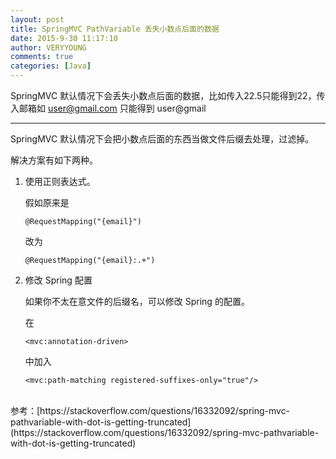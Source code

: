 ```yaml
---
layout: post
title: SpringMVC PathVariable 丢失小数点后面的数据
date: 2015-9-30 11:17:10
author: VERYYOUNG
comments: true
categories: [Java]
---
```

SpringMVC 默认情况下会丢失小数点后面的数据，比如传入22.5只能得到22，传入邮箱如 user@gmail.com 只能得到 user@gmail

<!-- more -->

----------

SpringMVC 默认情况下会把小数点后面的东西当做文件后缀去处理，过滤掉。

解决方案有如下两种。

1.  使用正则表达式。

    假如原来是
    
        @RequestMapping("{email}")
        
    改为
    
        @RequestMapping("{email}:.+")
        
        
2.  修改 Spring 配置
    
    如果你不太在意文件的后缀名，可以修改 Spring 的配置。
    
    在
    
        <mvc:annotation-driven>
        
    中加入
    
        <mvc:path-matching registered-suffixes-only="true"/>
    
    




<br>
参考：[https://stackoverflow.com/questions/16332092/spring-mvc-pathvariable-with-dot-is-getting-truncated](https://stackoverflow.com/questions/16332092/spring-mvc-pathvariable-with-dot-is-getting-truncated)


